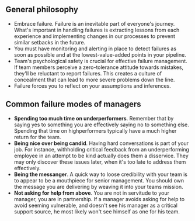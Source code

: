 ## General philosophy
* Embrace failure. Failure is an inevitable part of everyone's journey. What's important in handling failures is extracting lessons from each experience and implementing changes in our processes to prevent similar setbacks in the future.
* You must have monitoring and alerting in place to detect failures as soon as possible and at the lowest-value-added points in your pipeline.
* Team's psychological safety is crucial for effective failure management. If team members perceive a zero-tolerance attitude towards mistakes, they'll be reluctant to report failures. This creates a culture of concealment that can lead to more severe problems down the line.
* Failure forces you to reflect on your assumptions and inferences. 

## Common failure modes of managers
* __Spending too much time on underperformers__. Remember that by saying yes to something you are effectively saying no to something else. Spending that time on highperformers typically have a much higher return for the team. 
* __Being nice over being candid__. Having hard conversations is part of your job. For instance, withholding critical feedback from an underperforming employee in an attempt to be kind actually does them a disservice. They may only discover these issues later, when it's too late to address them effectively.
* __Being the messanger__. A quick way to loose credibility with your team is to appear to be a mouthpiece for senior management. You should own the message you are delivering by weaving it into your teams mission. 
* __Not asking for help from above__. You are not in servitude to your manager, you are in partnership. If a manager avoids asking for help to avoid seeming vulnerable, and doesn't see his manager as a critical support source, he most likely won't see himself as one for his team. 
